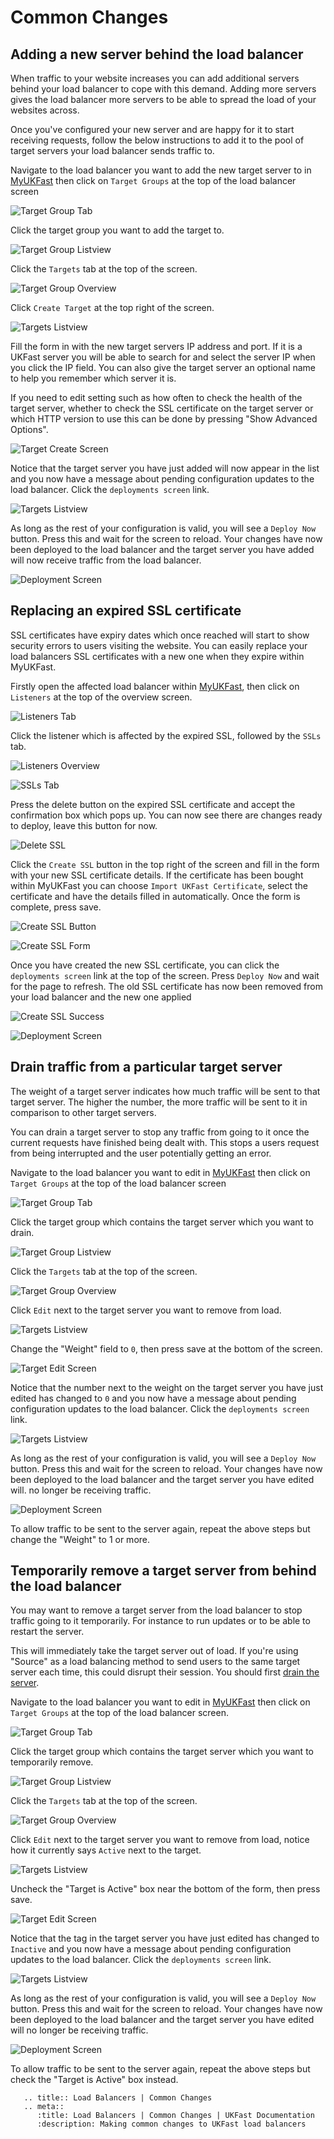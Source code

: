 # Common Changes

## Adding a new server behind the load balancer

When traffic to your website increases you can add additional servers behind your load balancer to cope with this demand. Adding more servers gives the load balancer more servers to be able to spread the load of your websites across. 

Once you've configured your new server and are happy for it to start receiving requests, follow the below instructions to add it to the pool of target servers your load balancer sends traffic to.

Navigate to the load balancer you want to add the new target server to in [MyUKFast](https://my.ukfast.co.uk/load-balancers) then click on `Target Groups` at the top of the load balancer screen

![Target Group Tab](files/inactive_target_1_small.png)

Click the target group you want to add the target to.

![Target Group Listview](files/inactive_target_2_small.png)

Click the `Targets` tab at the top of the screen.

![Target Group Overview](files/inactive_target_3_small.png)

Click `Create Target` at the top right of the screen.

![Targets Listview](files/create_target_1_small.png)

Fill the form in with the new target servers IP address and port. If it is a UKFast server you will be able to search for and select the server IP when you click the IP field. You can also give the target server an optional name to help you remember which server it is.

If you need to edit setting such as how often to check the health of the target server, whether to check the SSL certificate on the target server or which HTTP version to use this can be done by pressing "Show Advanced Options".

![Target Create Screen](files/create_target_2_small.png)

Notice that the target server you have just added will now appear in the list and you now have a message about pending configuration updates to the load balancer. Click the `deployments screen` link.

![Targets Listview](files/create_target_3_small.png)

As long as the rest of your configuration is valid, you will see a `Deploy Now` button. Press this and wait for the screen to reload. Your changes have now been deployed to the load balancer and the target server you have added will now receive traffic from the load balancer.

![Deployment Screen](files/inactive_target_7_small.png)

## Replacing an expired SSL certificate

SSL certificates have expiry dates which once reached will start to show security errors to users visiting the website. You can easily replace your load balancers SSL certificates with a new one when they expire within MyUKFast.

Firstly open the affected load balancer within [MyUKFast](https://my.ukfast.co.uk/load-balancers), then click on `Listeners` at the top of the overview screen.

![Listeners Tab](files/expired_ssl_1_small.png)

Click the listener which is affected by the expired SSL, followed by the `SSLs` tab.

![Listeners Overview](files/expired_ssl_2_small.png)

![SSLs Tab](files/expired_ssl_3_small.png)

Press the delete button on the expired SSL certificate and accept the confirmation box which pops up. You can now see there are changes ready to deploy, leave this button for now.

![Delete SSL](files/expired_ssl_4_small.png)

Click the `Create SSL` button in the top right of the screen and fill in the form with your new SSL certificate details. If the certificate has been bought within MyUKFast you can choose `Import UKFast Certificate`, select the certificate and have the details filled in automatically. Once the form is complete, press save.

![Create SSL Button](files/expired_ssl_5_small.png)

![Create SSL Form](files/expired_ssl_6_small.png)

Once you have created the new SSL certificate, you can click the `deployments screen` link at the top of the screen. Press `Deploy Now` and wait for the page to refresh. The old SSL certificate has now been removed from your load balancer and the new one applied

![Create SSL Success](files/expired_ssl_7_small.png)

![Deployment Screen](files/expired_ssl_8_small.png)

## Drain traffic from a particular target server

The weight of a target server indicates how much traffic will be sent to that target server. The higher the number, the more traffic will be sent to it in comparison to other target servers.

You can drain a target server to stop any traffic from going to it once the current requests have finished being dealt with. This stops a users request from being interrupted and the user potentially getting an error.

Navigate to the load balancer you want to edit in [MyUKFast](https://my.ukfast.co.uk/load-balancers) then click on `Target Groups` at the top of the load balancer screen

![Target Group Tab](files/inactive_target_1_small.png)

Click the target group which contains the target server which you want to drain.

![Target Group Listview](files/inactive_target_2_small.png)

Click the `Targets` tab at the top of the screen.

![Target Group Overview](files/inactive_target_3_small.png)

Click `Edit` next to the target server you want to remove from load.

![Targets Listview](files/inactive_target_4_small.png)

Change the "Weight" field to `0`, then press save at the bottom of the screen.

![Target Edit Screen](files/drain_target_1_small.png)

Notice that the number next to the weight on the target server you have just edited has changed to `0` and you now have a message about pending configuration updates to the load balancer. Click the `deployments screen` link.

![Targets Listview](files/inactive_target_6_small.png)

As long as the rest of your configuration is valid, you will see a `Deploy Now` button. Press this and wait for the screen to reload. Your changes have now been deployed to the load balancer and the target server you have edited will.
no longer be receiving traffic.

![Deployment Screen](files/inactive_target_7_small.png)

To allow traffic to be sent to the server again, repeat the above steps but change the "Weight" to 1 or more.

## Temporarily remove a target server from behind the load balancer

You may want to remove a target server from the load balancer to stop traffic going to it temporarily. For instance to run updates or to be able to restart the server.

This will immediately take the target server out of load. If you're using "Source" as a load balancing method to send users to the same target server each time, this could disrupt their session. You should first [drain the server](#drain-traffic-from-a-particular-target-server).

Navigate to the load balancer you want to edit in [MyUKFast](https://my.ukfast.co.uk/load-balancers) then click on `Target Groups` at the top of the load balancer screen.

![Target Group Tab](files/inactive_target_1_small.png)

Click the target group which contains the target server which you want to temporarily remove.

![Target Group Listview](files/inactive_target_2_small.png)

Click the `Targets` tab at the top of the screen.

![Target Group Overview](files/inactive_target_3_small.png)

Click `Edit` next to the target server you want to remove from load, notice how it currently says `Active` next to
the target.

![Targets Listview](files/inactive_target_4_small.png)

Uncheck the "Target is Active" box near the bottom of the form, then press save.

![Target Edit Screen](files/inactive_target_5_small.png)

Notice that the tag in the target server you have just edited has changed to `Inactive` and you now have a message about
pending configuration updates to the load balancer. Click the `deployments screen` link.

![Targets Listview](files/inactive_target_6_small.png)

As long as the rest of your configuration is valid, you will see a `Deploy Now` button. Press this and wait for the screen to reload. Your changes have now been deployed to the load balancer and the target server you have edited will
no longer be receiving traffic.

![Deployment Screen](files/inactive_target_7_small.png)

To allow traffic to be sent to the server again, repeat the above steps but check the "Target is Active" box instead.

```eval_rst
   .. title:: Load Balancers | Common Changes
   .. meta::
      :title: Load Balancers | Common Changes | UKFast Documentation
      :description: Making common changes to UKFast load balancers
```